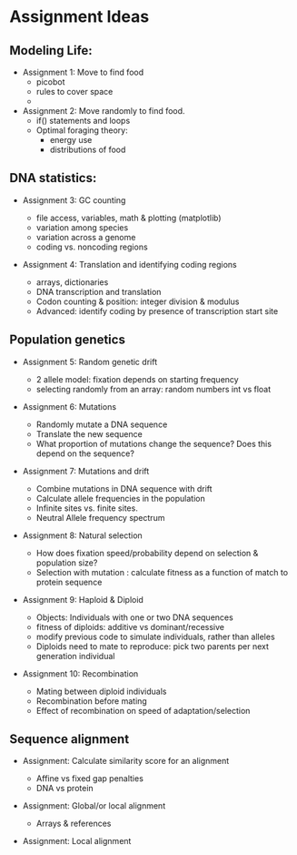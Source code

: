 # Assignment Ideas

## Modeling Life:
* Assignment 1: Move to find food 
  * picobot
  * rules to cover space
  * 
* Assignment 2: Move randomly to find food. 
  * if() statements and loops
  * Optimal foraging theory: 
    * energy use
    * distributions of food

## DNA statistics:
* Assignment 3: GC counting
  * file access, variables, math & plotting (matplotlib)
  * variation among species
  * variation across a genome
  * coding vs. noncoding regions

* Assignment 4: Translation and identifying coding regions
  * arrays, dictionaries
  * DNA transcription and translation
  * Codon counting & position: integer division & modulus
  * Advanced: identify coding by presence of transcription start site


## Population genetics
* Assignment 5: Random genetic drift
  * 2 allele model: fixation depends on starting frequency
  * selecting randomly from an array: random numbers int vs float

* Assignment 6: Mutations
  * Randomly mutate a DNA sequence
  * Translate the new sequence
  * What proportion of mutations change the sequence? Does this depend on the sequence?

* Assignment 7: Mutations and drift
  * Combine mutations in DNA sequence with drift
  * Calculate allele frequencies in the population
  * Infinite sites vs. finite sites.
  * Neutral Allele frequency spectrum

* Assignment 8: Natural selection
  * How does fixation speed/probability depend on selection & population size?
  * Selection with mutation : calculate fitness as a function of match to protein sequence

* Assignment 9: Haploid & Diploid
  * Objects: Individuals with one or two DNA sequences
  * fitness of diploids: additive vs dominant/recessive
  * modify previous code to simulate individuals, rather than alleles
  * Diploids need to mate to reproduce: pick two parents per next generation individual

* Assignment 10: Recombination
  * Mating between diploid individuals
  * Recombination before mating
  * Effect of recombination on speed of adaptation/selection

## Sequence alignment
* Assignment: Calculate similarity score for an alignment
  * Affine vs fixed gap penalties
  * DNA vs protein

* Assignment: Global/or local alignment
  * Arrays & references

* Assignment: Local alignment


